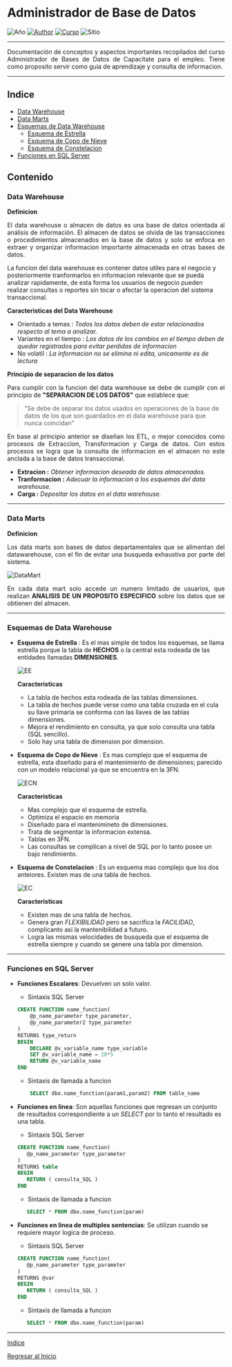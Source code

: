 # Administrador de Base de Datos
![Año](https://img.shields.io/badge/A%C3%B1o-2020-brightgreen)
[![Author](https://img.shields.io/badge/Author-Ricardo%20Estupinian-RED)](https://github.com/RicardoEstupinian)
[![Curso](https://img.shields.io/badge/Curso-Administrado%20de%20Base%20de%20Datos-lightgrey)](https://capacitateparaelempleo.org/pages.php?r=.tema&tagID=4066&load=4066&n=0)
![Sitio](https://img.shields.io/badge/Impartido-Capacitate%20para%20el%20empleo-blue)
<hr>
<p style="text-align:justify;">
Documentación de conceptos y aspectos importantes recopilados del curso Administrador de Bases de Datos de Capacítate para el empleo. Tiene como proposito servir como guia de aprendizaje y consulta de informacion.
</p>
<hr>

## Indice
+ [Data Warehouse](#data-warehouse)
+ [Data Marts](#data-marts)
+ [Esquemas de Data Warehouse](#esquemas-de-data-warehouse)
    + [Esquema de Estrella](#ee)
    + [Esquema de Copo de Nieve](#ecn)
    + [Esquema de Constelacion](#ec)
+ [Funciones en SQL Server](#funciones-en-sql-server)
## Contenido
### Data Warehouse
**Definicion**
<p style="text-align:justify;">
El data warehouse o almacen de datos es una base de datos orientada al análisis de información. El almacen de datos se olvida de las transacciones o procedimientos almacenados en la base de datos y solo se enfoca en extraer y organizar informacion importante almacenada en otras bases de datos.

La funcion del data warehouse es contener datos utiles para el negocio y posteriormente tranformarlos en informacion relevante que se pueda analizar rapidamente, de esta forma los usuarios de negocio pueden realizar consultas o reportes sin tocar o afectar la operacion del sistema transaccional.

</p>

**Caracteristicas del Data Warehouse**
+ Orientado a temas : *Todos los datos deben de estar relacionados respecto al tema a analizar.*
+ Variantes en el tiempo : *Los datos de los cambios en el tiempo deben de quedar registrados para evitar perdidas de informacion*
+ No volatil : *La informacion no se elimina ni edita, unicamente es de lectura*

**Principio de separacion de los datos**
<p style="text-align:justify;">
Para cumplir con la funcion del data warehouse se debe de cumplir con el principio de <strong>"SEPARACION DE LOS DATOS"</strong> que establece que:
</p>

> "Se debe de separar los datos usados en operaciones de la base de datos de los que son guardados en el data warehouse para que nunca coincidan"
<p style="text-align:justify;">
En base al principio anterior se diseñan los ETL, o mejor conocidos como procesos de Extraccion, Transformacion y Carga de datos. Con estos procesos se logra que la consulta de informacion en el almacen no este anclada a la base de datos transaccional.
</p>

+ **Extracion :** *Obtener informacion deseada de datos almacenados.*
+ **Tranformacion :** *Adecuar la informacion a los esquemas del data warehouse.*
+ **Carga :** *Depositar los datos en el data warehouse.*
<hr>

### Data Marts
**Definicion**
<p style="text-align:justify;">
Los data marts son bases de datos departamentales que se alimentan del datawarehouse, con el fin de evitar una busqueda exhaustiva por parte del sistema.
</p>

![DataMart](https://es.talend.com/wp-content/uploads/data-mart-diagram.jpg)
<p style="text-align:justify;">
En cada data mart solo accede un numero limitado de usuarios, que realizan <strong>ANALISIS DE UN PROPOSITO ESPECIFICO</strong> sobre los datos que se obtienen del almacen.
</p>
<hr>

### Esquemas de Data Warehouse
<a id="ee"></a>

+ **Esquema de Estrella** : Es el mas simple de todos los esquemas, se llama estrella porque la tabla de **HECHOS** o la central esta rodeada de las entidades llamadas **DIMENSIONES**.

    ![EE](https://troyanx.com/Hefesto/img_071.png)

    **Caracteristicas** 
    + La tabla de hechos esta rodeada de las tablas dimensiones.
    + La tabla de hechos puede verse como una tabla cruzada en el cula su llave primaria se conforma con las llaves de las tablas dimensiones.
    + Mejora el rendimiento en consulta, ya que solo consulta una tabla (SQL sencillo).
    + Solo hay una tabla de dimension por dimension.
  


<a id="ecn"></a>

+ **Esquema de Copo de Nieve** : Es mas complejo que el esquema de estrella, esta diseñado para el mantenimiento de dimensiones; parecido con un modelo relacional ya que se encuentra en la 3FN.

    ![ECN](https://troyanx.com/Hefesto/img_073.png)

    **Caracteristicas**
    + Mas complejo que el esquema de estrella.
    + Optimiza el espacio en memoria
    + Diseñado para el mantenimineto de dimensiones.
    + Trata de segmentar la informacion extensa.
    + Tablas en 3FN.
    + Las consultas se complican a nivel de SQL por lo tanto posee un bajo rendimiento.

<a id="ec"></a>

+ **Esquema de Constelacion** : Es un esquema mas complejo que los dos anteiores. Existen mas de una tabla de hechos.

    ![EC](https://troyanx.com/Hefesto/img_074.png)

    **Caracteristicas**
    + Existen mas de una tabla de hechos.
    + Genera gran *FLEXIBILIDAD* pero se sacrifica la *FACILIDAD*, complicanto asi la mantenibilidad a futuro.
    + Logra las mismas velocidades de busqueda que el esquema de estrella siempre y cuando se genere una tabla por dimension.
<hr>

### Funciones en SQL Server
+ **Funciones Escalares**: Devuelven un solo valor.

    + Sintaxis SQL Server
    ```sql
    CREATE FUNCTION name_function(
        @p_name_parameter type_parameter,
        @p_name_parameter2 type_parameter
    )
    RETURNS type_return
    BEGIN
        DECLARE @v_variable_name type_variable
        SET @v_variable_name = 20*5
        RETURN @v_variable_name
    END

    ```
    + Sintaxis de llamada a funcion
    ```sql
        SELECT dbo.name_function(param1,param2) FROM table_name
    ```

+ **Funciones en linea**: Son aquellas funciones que regresan un conjunto de resultados correspondiente a un *SELECT* por lo tanto el resultado es una tabla.

    + Sintaxis SQL Server
     ```sql
    CREATE FUNCTION name_function(
        @p_name_parameter type_parameter
    )
    RETURNS table
    BEGIN
        RETURN ( consulta_SQL )
    END

    ```
    + Sintaxis de llamada a funcion
     ```sql
        SELECT * FROM dbo.name_function(param)
    ```
    
+ **Funciones en linea de multiples sentencias**: Se utilizan cuando se requiere mayor logica de proceso.
    + Sintaxis SQL Server
     ```sql
    CREATE FUNCTION name_function(
        @p_name_parameter type_parameter
    )
    RETURNS @var
    BEGIN
        RETURN ( consulta_SQL )
    END
    ```
    + Sintaxis de llamada a funcion
     ```sql
        SELECT * FROM dbo.name_function(param)
    ```
<hr>

[Indice](#indice)

[Regresar al Inicio](#administrador-de-base-de-datos)
